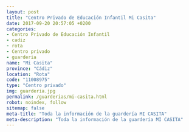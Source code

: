 ```yaml
---
layout: post
title: "Centro Privado de Educación Infantil Mi Casita"
date: 2017-09-20 20:57:05 +0200
categories:
- Centro Privado de Educación Infantil
- cadiz
- rota
- Centro privado
- guarderia
name: "Mi Casita"
province: "Cádiz"
location: "Rota"
code: "11008975"
type: "Centro privado"
img: guarderia.jpg
permalink: /guarderias/mi-casita.html
robot: noindex, follow
sitemap: false
meta-title: "Toda la información de la guardería MI CASITA"
meta-description: "Toda la información de la guardería MI CASITA"
---
```

